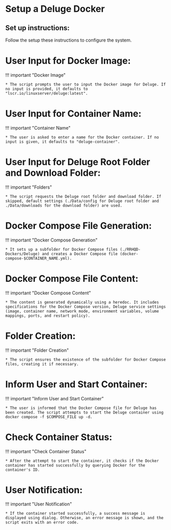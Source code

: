 # Setup a Deluge Docker

## Set up instructions:
Follow the setup these instructions to configure the system.

# User Input for Docker Image:
!!! important "Docker Image"

    * The script prompts the user to input the Docker image for Deluge. If no input is provided, it defaults to "lscr.io/linuxserver/deluge:latest".

# User Input for Container Name:
!!! important "Container Name"

    * The user is asked to enter a name for the Docker container. If no input is given, it defaults to "deluge-container".

# User Input for Deluge Root Folder and Download Folder:
!!! important "Folders"

    * The script requests the Deluge root folder and download folder. If skipped, default settings (./Data/config for Deluge root folder and ./Data/downloads for the download folder) are used.

# Docker Compose File Generation:
!!! important "Docker Compose Generation"

    * It sets up a subfolder for Docker Compose files (./RRHQD-Dockers/Deluge) and creates a Docker Compose file (docker-compose-$CONTAINER_NAME.yml).

# Docker Compose File Content:
!!! important "Docker Compose Content"

    * The content is generated dynamically using a heredoc. It includes specifications for the Docker Compose version, Deluge service settings (image, container name, network mode, environment variables, volume mappings, ports, and restart policy).

# Folder Creation:
!!! important "Folder Creation"

    * The script ensures the existence of the subfolder for Docker Compose files, creating it if necessary.

# Inform User and Start Container:
!!! important "Inform User and Start Container"

    * The user is informed that the Docker Compose file for Deluge has been created. The script attempts to start the Deluge container using docker compose -f $COMPOSE_FILE up -d.

# Check Container Status:
!!! important "Check Container Status"

    * After the attempt to start the container, it checks if the Docker container has started successfully by querying Docker for the container's ID.

# User Notification:
!!! important "User Notification"

    * If the container started successfully, a success message is displayed using dialog. Otherwise, an error message is shown, and the script exits with an error code.

